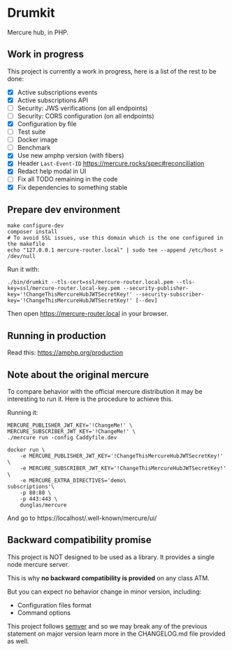 Drumkit
=======

Mercure hub, in PHP.

Work in progress
----------------

This project is currently a work in progress, here is a list of the rest to be done:

- [x] Active subscriptions events
- [x] Active subscriptions API
- [ ] Security: JWS verifications (on all endpoints)
- [ ] Security: CORS configuration (on all endpoints)
- [x] Configuration by file
- [ ] Test suite
- [ ] Docker image
- [ ] Benchmark
- [x] Use new amphp version (with fibers)
- [x] Header `Last-Event-ID` https://mercure.rocks/spec#reconciliation
- [x] Redact help modal in UI
- [ ] Fix all TODO remaining in the code
- [x] Fix dependencies to something stable

Prepare dev environment
-----------------------

```
make configure-dev
composer install
# To avoid SSL issues, use this domain which is the one configured in the makefile
echo "127.0.0.1	mercure-router.local" | sudo tee --append /etc/host > /dev/null
```

Run it with:

```
./bin/drumkit --tls-cert=ssl/mercure-router.local.pem --tls-key=ssl/mercure-router.local-key.pem --security-publisher-key='!ChangeThisMercureHubJWTSecretKey!' --security-subscriber-key='!ChangeThisMercureHubJWTSecretKey!' [--dev]
```

Then open https://mercure-router.local in your browser.


Running in production
---------------------

Read this: https://amphp.org/production


Note about the original mercure
-------------------------------

To compare behavior with the official mercure distribution it may be interesting to run it. Here is the
procedure to achieve this.

Running it:

```
MERCURE_PUBLISHER_JWT_KEY='!ChangeMe!' \ 
MERCURE_SUBSCRIBER_JWT_KEY='!ChangeMe!' \
./mercure run -config Caddyfile.dev
```


```
docker run \
    -e MERCURE_PUBLISHER_JWT_KEY='!ChangeThisMercureHubJWTSecretKey!' \
    -e MERCURE_SUBSCRIBER_JWT_KEY='!ChangeThisMercureHubJWTSecretKey!' \
    -e MERCURE_EXTRA_DIRECTIVES='demo\
subscriptions'\
    -p 80:80 \
    -p 443:443 \
    dunglas/mercure
```

And go to https://localhost/.well-known/mercure/ui/

Backward compatibility promise
------------------------------

This project is NOT designed to be used as a library. It provides a single node mercure server.

This is why **no backward compatibility is provided** on any class ATM.

But you can expect no behavior change in minor version, including:
- Configuration files format
- Command options

This project follows [semver](https://semver.org/) and so we may break any of the previous statement on major version
learn more in the CHANGELOG.md file provided as well.
